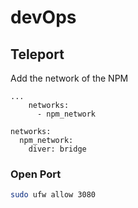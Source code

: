 # devOps


## Teleport

Add the network of the NPM

```docker
...
    networks:
      - npm_network

networks:
  npm_network:
    diver: bridge
```

### Open Port

```bash
sudo ufw allow 3080
```